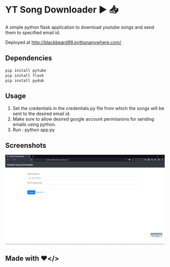 # YT Song Downloader ▶️ 📥

A simple python flask application to download youtube songs and send them to specified email id.

Deployed at http://blackbeard99.pythonanywhere.com/

## Dependencies

```
pip install pytube
pip install flask
pip install pydub
```


## Usage 

1. Set the credentials in the credentials.py file from which the songs will be sent to the desired email id.
2. Make sure to allow desired google account permissions for sending emails using python.
3. Run : python app.py


## Screenshots 

<img src='ss.png'/>


## Made with ❤️</>
